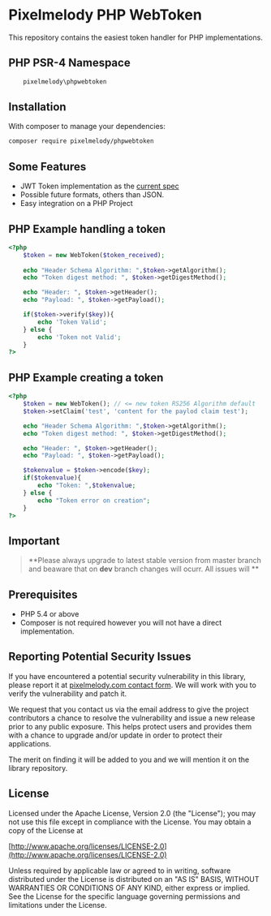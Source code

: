 # Pixelmelody PHP WebToken 

This repository contains the easiest token handler for PHP implementations.

## PHP PSR-4 Namespace
```bash
    pixelmelody\phpwebtoken
```

## Installation

With composer to manage your dependencies:

```bash
composer require pixelmelody/phpwebtoken
```


## Some Features

* JWT Token implementation as the [current spec](https://tools.ietf.org/html/rfc7519)
* Possible future formats, others than JSON.
* Easy integration on a PHP Project

## PHP Example handling a token
```php
<?php    
    $token = new WebToken($token_received);
    
    echo "Header Schema Algorithm: ",$token->getAlgorithm();
    echo "Token digest method: ", $token->getDigestMethod();

    echo "Header: ", $token->getHeader();
    echo "Payload: ", $token->getPayload();

    if($token->verify($key)){
        echo 'Token Valid';
    } else {
        echo 'Token not Valid';
    }
?>
```

## PHP Example creating a token
```php
<?php    
    $token = new WebToken(); // <= new token RS256 Algorithm default
    $token->setClaim('test', 'content for the paylod claim test');   

    echo "Header Schema Algorithm: ",$token->getAlgorithm();
    echo "Token digest method: ", $token->getDigestMethod();

    echo "Header: ", $token->getHeader();
    echo "Payload: ", $token->getPayload();

    $tokenvalue = $token->encode($key);
    if($tokenvalue){
        echo "Token: ",$tokenvalue;
    } else {
        echo "Token error on creation";
    }
?>
```

## Important
> **Please always upgrade to latest stable version from master branch and 
beaware that on __dev__ branch changes will ocurr. All issues will **


## Prerequisites

   - PHP 5.4 or above
   - Composer is not required however you will not have a direct implementation.


## Reporting Potential Security Issues

If you have encountered a potential security vulnerability in this library, please
report it at [pixelmelody.com contact form](http://www.pixelmelody.com/#contact). 
We will work with you to verify the vulnerability and patch it.

We request that you contact us via the email address to give the project contributors
a chance to resolve the vulnerability and issue a new release prior to any public
exposure. This helps protect users and provides them with a chance to upgrade and/or
update in order to protect their applications.

The merit on finding it will be added to you and we will mention it on the library repository.

## License
    
Licensed under the Apache License, Version 2.0 (the "License");
you may not use this file except in compliance with the License.
You may obtain a copy of the License at
 
[http://www.apache.org/licenses/LICENSE-2.0](http://www.apache.org/licenses/LICENSE-2.0)
  
Unless required by applicable law or agreed to in writing, software
distributed under the License is distributed on an "AS IS" BASIS,
WITHOUT WARRANTIES OR CONDITIONS OF ANY KIND, either express or implied.
See the License for the specific language governing permissions and
limitations under the License.